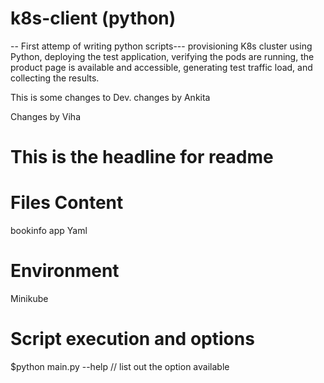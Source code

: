 # k8s-client (python)
-- First attemp of writing python scripts---
provisioning K8s cluster using Python, deploying the test application, verifying the pods are running, the product page is available and accessible, generating test traffic load, and collecting the results.

This is some changes to Dev.
changes   by Ankita

Changes by Viha
# This is the headline for readme

# Files Content
bookinfo app Yaml
# Environment
Minikube

# Script execution and options 
$python main.py --help    // list out the option available

